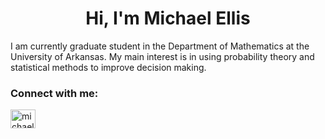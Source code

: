 <h1 align="center">Hi, I'm Michael Ellis</h1>
I am currently graduate student in the Department of Mathematics at the University of Arkansas. My main interest is in using probability theory and statistical methods to improve decision making.
<h3 align="left">Connect with me:</h3>
<p align="left">
<a href="https://linkedin.com/in/michaelellis003" target="blank"><img align="center" src="https://raw.githubusercontent.com/rahuldkjain/github-profile-readme-generator/master/src/images/icons/Social/linked-in-alt.svg" alt="michaelellis003" height="30" width="40" /></a>
</p>
